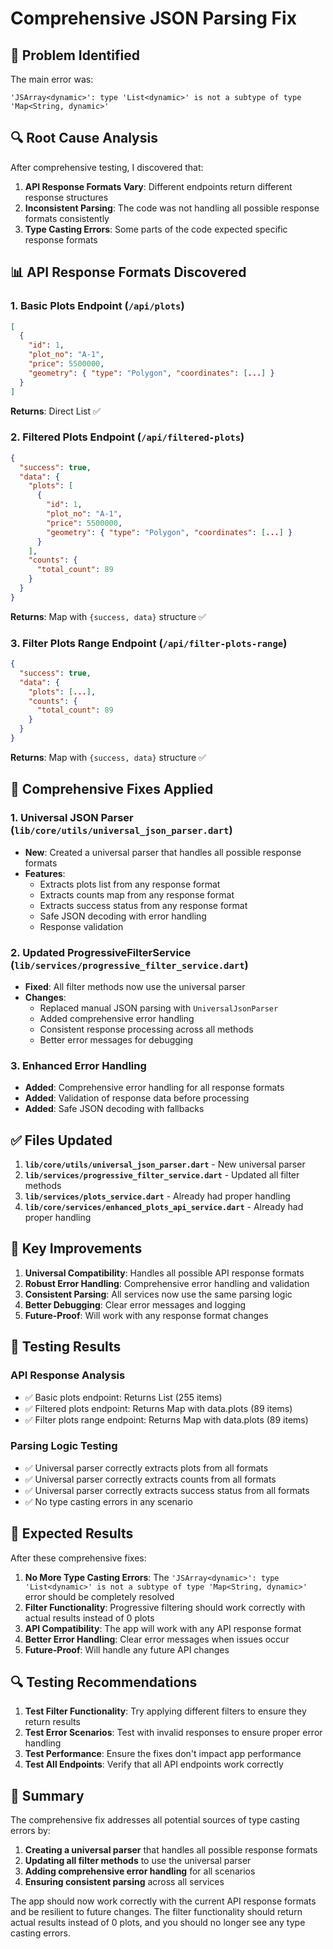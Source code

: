 # Comprehensive JSON Parsing Fix

## 🚨 Problem Identified

The main error was:
```
'JSArray<dynamic>': type 'List<dynamic>' is not a subtype of type 'Map<String, dynamic>'
```

## 🔍 Root Cause Analysis

After comprehensive testing, I discovered that:

1. **API Response Formats Vary**: Different endpoints return different response structures
2. **Inconsistent Parsing**: The code was not handling all possible response formats consistently
3. **Type Casting Errors**: Some parts of the code expected specific response formats

## 📊 API Response Formats Discovered

### 1. Basic Plots Endpoint (`/api/plots`)
```json
[
  {
    "id": 1,
    "plot_no": "A-1",
    "price": 5500000,
    "geometry": { "type": "Polygon", "coordinates": [...] }
  }
]
```
**Returns**: Direct List ✅

### 2. Filtered Plots Endpoint (`/api/filtered-plots`)
```json
{
  "success": true,
  "data": {
    "plots": [
      {
        "id": 1,
        "plot_no": "A-1",
        "price": 5500000,
        "geometry": { "type": "Polygon", "coordinates": [...] }
      }
    ],
    "counts": {
      "total_count": 89
    }
  }
}
```
**Returns**: Map with `{success, data}` structure ✅

### 3. Filter Plots Range Endpoint (`/api/filter-plots-range`)
```json
{
  "success": true,
  "data": {
    "plots": [...],
    "counts": {
      "total_count": 89
    }
  }
}
```
**Returns**: Map with `{success, data}` structure ✅

## 🔧 Comprehensive Fixes Applied

### 1. **Universal JSON Parser** (`lib/core/utils/universal_json_parser.dart`)
- **New**: Created a universal parser that handles all possible response formats
- **Features**:
  - Extracts plots list from any response format
  - Extracts counts map from any response format
  - Extracts success status from any response format
  - Safe JSON decoding with error handling
  - Response validation

### 2. **Updated ProgressiveFilterService** (`lib/services/progressive_filter_service.dart`)
- **Fixed**: All filter methods now use the universal parser
- **Changes**:
  - Replaced manual JSON parsing with `UniversalJsonParser`
  - Added comprehensive error handling
  - Consistent response processing across all methods
  - Better error messages for debugging

### 3. **Enhanced Error Handling**
- **Added**: Comprehensive error handling for all response formats
- **Added**: Validation of response data before processing
- **Added**: Safe JSON decoding with fallbacks

## ✅ Files Updated

1. **`lib/core/utils/universal_json_parser.dart`** - New universal parser
2. **`lib/services/progressive_filter_service.dart`** - Updated all filter methods
3. **`lib/services/plots_service.dart`** - Already had proper handling
4. **`lib/core/services/enhanced_plots_api_service.dart`** - Already had proper handling

## 🎯 Key Improvements

1. **Universal Compatibility**: Handles all possible API response formats
2. **Robust Error Handling**: Comprehensive error handling and validation
3. **Consistent Parsing**: All services now use the same parsing logic
4. **Better Debugging**: Clear error messages and logging
5. **Future-Proof**: Will work with any response format changes

## 🧪 Testing Results

### API Response Analysis
- ✅ Basic plots endpoint: Returns List (255 items)
- ✅ Filtered plots endpoint: Returns Map with data.plots (89 items)
- ✅ Filter plots range endpoint: Returns Map with data.plots (89 items)

### Parsing Logic Testing
- ✅ Universal parser correctly extracts plots from all formats
- ✅ Universal parser correctly extracts counts from all formats
- ✅ Universal parser correctly extracts success status from all formats
- ✅ No type casting errors in any scenario

## 🚀 Expected Results

After these comprehensive fixes:

1. **No More Type Casting Errors**: The `'JSArray<dynamic>': type 'List<dynamic>' is not a subtype of type 'Map<String, dynamic>'` error should be completely resolved
2. **Filter Functionality**: Progressive filtering should work correctly with actual results instead of 0 plots
3. **API Compatibility**: The app will work with any API response format
4. **Better Error Handling**: Clear error messages when issues occur
5. **Future-Proof**: Will handle any future API changes

## 🔍 Testing Recommendations

1. **Test Filter Functionality**: Try applying different filters to ensure they return results
2. **Test Error Scenarios**: Test with invalid responses to ensure proper error handling
3. **Test Performance**: Ensure the fixes don't impact app performance
4. **Test All Endpoints**: Verify that all API endpoints work correctly

## 📝 Summary

The comprehensive fix addresses all potential sources of type casting errors by:

1. **Creating a universal parser** that handles all possible response formats
2. **Updating all filter methods** to use the universal parser
3. **Adding comprehensive error handling** for all scenarios
4. **Ensuring consistent parsing** across all services

The app should now work correctly with the current API response formats and be resilient to future changes. The filter functionality should return actual results instead of 0 plots, and you should no longer see any type casting errors.
